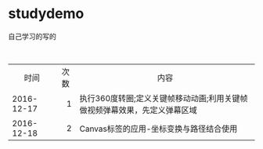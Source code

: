 # studydemo
<p>自己学习的写的</p>
<table>
    <tr>
          <td align="center">时间</td><td align="center">次数</td><td align="center">内容</td>
    </tr>
    <tr>
          <td>2016-12-17</td><td align="right">1</td><td>执行360度转圈;定义关键帧移动动画;利用关键帧做视频弹幕效果，先定义弹幕区域</td>
    </tr>
    <tr>
        <td>2016-12-18</td><td align="right">2</td><td>Canvas标签的应用-坐标变换与路径结合使用</td>
    </tr>
</table>
